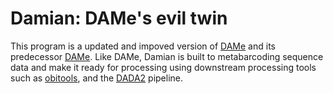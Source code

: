 # Damian: DAMe's evil twin

This program is a updated and impoved version of [DAMe](https://github.com/shyamsg/dame) and its predecessor [DAMe](https://github.com/lisandracady/DAMe). Like DAMe, Damian is built to metabarcoding sequence data and make it ready for processing using downstream processing tools such as [obitools](https://metabarcoding.org/obitools), and the [DADA2](https://benjjneb.github.io/dada2/) pipeline.
